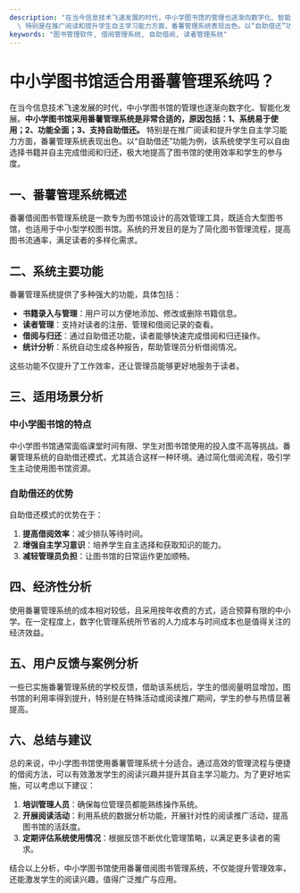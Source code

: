 ```yaml
---
description: "在当今信息技术飞速发展的时代，中小学图书馆的管理也逐渐向数字化、智能化发展。**中小学图书馆采用番薯管理系统是非常合适的，原因包括：1、系统易于使用；2、功能全面；3、支持自助借还。**\
  \ 特别是在推广阅读和提升学生自主学习能力方面，番薯管理系统表现出色。以“自助借还”功能为例，该系统使学生可以自由选择书籍并自主完成借阅和归还，极大地提高了图书馆的使用效率和学生的参与度。"
keywords: "图书管理软件, 借阅管理系统, 自助借阅, 读者管理系统"
---
```

# 中小学图书馆适合用番薯管理系统吗？

在当今信息技术飞速发展的时代，中小学图书馆的管理也逐渐向数字化、智能化发展。**中小学图书馆采用番薯管理系统是非常合适的，原因包括：1、系统易于使用；2、功能全面；3、支持自助借还。** 特别是在推广阅读和提升学生自主学习能力方面，番薯管理系统表现出色。以“自助借还”功能为例，该系统使学生可以自由选择书籍并自主完成借阅和归还，极大地提高了图书馆的使用效率和学生的参与度。

## 一、番薯管理系统概述

番薯借阅图书管理系统是一款专为图书馆设计的高效管理工具，既适合大型图书馆，也适用于中小型学校图书馆。系统的开发目的是为了简化图书管理流程，提高图书流通率，满足读者的多样化需求。

## 二、系统主要功能

番薯管理系统提供了多种强大的功能，具体包括：

- **书籍录入与管理**：用户可以方便地添加、修改或删除书籍信息。
- **读者管理**：支持对读者的注册、管理和借阅记录的查看。
- **借阅与归还**：通过自助借还功能，读者能够快速完成借阅和归还操作。
- **统计分析**：系统自动生成各种报告，帮助管理员分析借阅情况。
  
这些功能不仅提升了工作效率，还让管理员能够更好地服务于读者。

## 三、适用场景分析

### 中小学图书馆的特点

中小学图书馆通常面临课堂时间有限、学生对图书馆使用的投入度不高等挑战。番薯管理系统的自助借还模式，尤其适合这样一种环境。通过简化借阅流程，吸引学生主动使用图书馆资源。

### 自助借还的优势

自助借还模式的优势在于：

1. **提高借阅效率**：减少排队等待时间。
2. **增强自主学习意识**：培养学生自主选择和获取知识的能力。
3. **减轻管理员负担**：让图书馆的日常运作更加顺畅。

## 四、经济性分析

使用番薯管理系统的成本相对较低，且采用按年收费的方式，适合预算有限的中小学。在一定程度上，数字化管理系统所节省的人力成本与时间成本也是值得关注的经济效益。

## 五、用户反馈与案例分析

一些已实施番薯管理系统的学校反馈，借助该系统后，学生的借阅量明显增加，图书馆的利用率得到提升，特别是在特殊活动或阅读推广期间，学生的参与热情显著提高。

## 六、总结与建议

总的来说，中小学图书馆使用番薯管理系统十分适合。通过高效的管理流程与便捷的借阅方法，可以有效激发学生的阅读兴趣并提升其自主学习能力。为了更好地实施，可以考虑以下建议：

1. **培训管理人员**：确保每位管理员都能熟练操作系统。
2. **开展阅读活动**：利用系统的数据分析功能，开展针对性的阅读推广活动，提高图书馆的活跃度。
3. **定期评估系统使用情况**：根据反馈不断优化管理策略，以满足更多读者的需求。

结合以上分析，中小学图书馆使用番薯借阅图书管理系统，不仅能提升管理效率，还能激发学生的阅读兴趣，值得广泛推广与应用。
